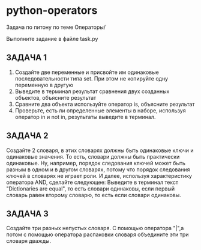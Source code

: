 # python-operators
Задача по питону по теме Операторы/

Выполните задание в файле task.py

## ЗАДАЧА 1

1. Создайте две переменные и присвойте им
одинаковые последовательности типа set. При
этом не копируйте одну переменную в другую
2. Выведите в терминал результат сравнения двух
созданных объектов, объясните результат
3. Сравните два объекта используйте оператор is,
объясните результат
4. Проверьте, есть ли определенные элементы в
наборе, используя оператор in и not in, результаты
выведите в терминал.

## ЗАДАЧА 2

Cоздайте 2 словаря, в этих словарях должны быть 
одинаковые ключи и одинаковые значения. То есть, словари 
должны быть практически одинаковые. Ну, например,
порядок следования ключей может быть разным в одном и в другом словарях, 
потому что порядок следования ключей в словарях не играет роли.
И далее, используя характеристику оператора AND, сделайте следующее: 
Выведите в терминал текст "Dictionaries are equal", 
то есть словари одинаковы, если первый словарь равен второму словарю, 
то есть если словари одинаковы.

## ЗАДАЧА 3

Создайте три разных непустых словаря.
С помощью оператора "|",а потом с помощью оператора распаковки словаря
объедините эти три словаря дважды.

